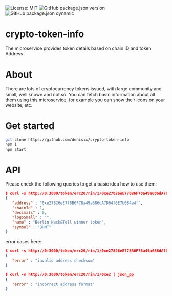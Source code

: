 ![License: MIT](https://img.shields.io/badge/License-MIT-green)
![GitHub package.json version](https://img.shields.io/github/package-json/v/denisix/crypto-token-info)
![GitHub package.json dynamic](https://img.shields.io/github/package-json/keywords/denisix/crypto-token-info)

# crypto-token-info
The microservice provides token details based on chain ID and token Address

# About
There are lots of cryptocurrency tokens issued, with large community and small, well known and not so.
You can fetch basic information about all them using this microservice, for example you can show their icons on your website, etc.

# Get started
```sh
git clone https://github.com/denisix/crypto-token-info
npm i
npm start
```

# API
Please check the following queries to get a basic idea how to use them:

```json
$ curl -s http://0:3000/token/erc20/rin/1/0xe27826eE778B6F78a49a686dA7D64f6E7b084a4f | json_pp
{
   "address" : "0xe27826eE778B6F78a49a686dA7D64f6E7b084a4f",
   "chainId" : 1,
   "decimals" : 0,
   "logoSmall" : "",
   "name" : "Berlin Hack&Tell winner token",
   "symbol" : "BHNT"
}
```

error cases here:
```json
$ curl -s http://0:3000/token/erc20/rin/1/0xe27826eE778B6F78a49a686dA7D64f6E7b084a4F | json_pp
{
   "error" : "invalid address checksum"
}
```

```json
$ curl -s http://0:3000/token/erc20/rin/1/0xe2 | json_pp
{
   "error" : "incorrect address format"
}
```
